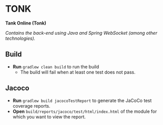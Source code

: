 # TONK

**Tank Online (Tonk)**

*Contains the back-end using Java and Spring WebSocket (among other technologies).*

## Build
- **Run** `gradlew clean build` to run the build
    - The build will fail when at least one test does not pass.

## Jacoco
- **Run** `gradlew build jacocoTestReport` to generate the JaCoCo test coverage reports.
- **Open** `build/reports/jacoco/test/html/index.html` of the module for which you want to view the report. 
